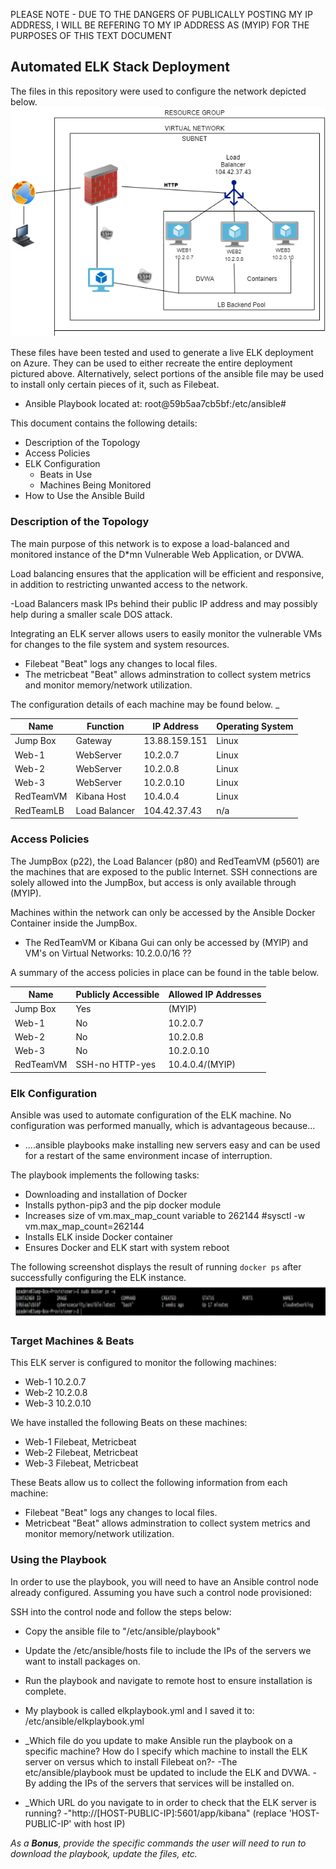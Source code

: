PLEASE NOTE - DUE TO THE DANGERS OF PUBLICALLY POSTING MY IP ADDRESS, I WILL BE REFERING TO MY IP ADDRESS AS (MYIP) FOR THE PURPOSES OF THIS TEXT DOCUMENT  

## Automated ELK Stack Deployment

The files in this repository were used to configure the network depicted below.
![](images/Diagram2.png)  

These files have been tested and used to generate a live ELK deployment on Azure. They can be used to either recreate the entire deployment pictured above. Alternatively, select portions of the ansible file may be used to install only certain pieces of it, such as Filebeat.

  - Ansible Playbook located at: root@59b5aa7cb5bf:/etc/ansible# 

This document contains the following details:
- Description of the Topology
- Access Policies
- ELK Configuration
  - Beats in Use
  - Machines Being Monitored
- How to Use the Ansible Build


### Description of the Topology

The main purpose of this network is to expose a load-balanced and monitored instance of the D*mn Vulnerable Web Application, or DVWA.

Load balancing ensures that the application will be efficient and responsive, in addition to restricting unwanted access to the network. 

-Load Balancers mask IPs behind their public IP address and may possibly help during a smaller scale DOS attack.  

Integrating an ELK server allows users to easily monitor the vulnerable VMs for changes to the file system and system resources.
- Filebeat "Beat" logs any changes to local files. 
- The metricbeat "Beat" allows adminstration to collect system metrics and monitor memory/network utilization.

The configuration details of each machine may be found below.
_

| Name      | Function     | IP Address   | Operating System |
|-----------|--------------|--------------|------------------|
| Jump Box  | Gateway      | 13.88.159.151| Linux            |
| Web-1     | WebServer    | 10.2.0.7     | Linux            |
| Web-2     | WebServer    | 10.2.0.8     | Linux            |
| Web-3     | WebServer    | 10.2.0.10    | Linux            |
| RedTeamVM | Kibana Host  | 10.4.0.4     | Linux            |
| RedTeamLB | Load Balancer| 104.42.37.43 | n/a              |

### Access Policies

The JumpBox (p22), the Load Balancer (p80) and RedTeamVM (p5601) are the machines that are exposed to the public Internet.
SSH connections are solely allowed into the JumpBox, but access is only available through (MYIP).

Machines within the network can only be accessed by the Ansible Docker Container inside the JumpBox.
- The RedTeamVM or Kibana Gui can only be accessed by (MYIP) and VM's on Virtual Networks: 10.2.0.0/16 ??

A summary of the access policies in place can be found in the table below.

| Name     | Publicly Accessible | Allowed IP Addresses |
|----------|---------------------|----------------------|
| Jump Box | Yes                 | (MYIP)               |
| Web-1    | No                  | 10.2.0.7             |
| Web-2    | No                  | 10.2.0.8             |
| Web-3    | No                  | 10.2.0.10            |
| RedTeamVM| SSH-no  HTTP-yes    | 10.4.0.4/(MYIP)      |

### Elk Configuration

Ansible was used to automate configuration of the ELK machine. No configuration was performed manually, which is advantageous because...
- ....ansible playbooks make installing new servers easy and can be used for a restart of the same environment incase of interruption.

The playbook implements the following tasks:
- Downloading and installation of Docker
- Installs python-pip3 and the pip docker module
- Increases size of vm.max_map_count variable to 262144 #sysctl -w vm.max_map_count=262144
- Installs ELK inside Docker container
- Ensures Docker and ELK start with system reboot

The following screenshot displays the result of running `docker ps` after successfully configuring the ELK instance.
 ![](images/ps_screenshot.png)

### Target Machines & Beats
This ELK server is configured to monitor the following machines:
- Web-1 10.2.0.7
- Web-2 10.2.0.8
- Web-3 10.2.0.10

We have installed the following Beats on these machines:
- Web-1 Filebeat, Metricbeat
- Web-2 Filebeat, Metricbeat
- Web-3 Filebeat, Metricbeat

These Beats allow us to collect the following information from each machine:
- Filebeat "Beat" logs any changes to local files.
- Metricbeat "Beat" allows adminstration to collect system metrics and monitor memory/network utilization.

### Using the Playbook
In order to use the playbook, you will need to have an Ansible control node already configured. Assuming you have such a control node provisioned: 

SSH into the control node and follow the steps below:
- Copy the ansible file to "/etc/ansible/playbook"
- Update the /etc/ansible/hosts file to include the IPs of the servers we want to install packages on.
- Run the playbook and navigate to remote host to ensure installation is complete.

- My playbook is called elkplaybook.yml and I saved it to: /etc/ansible/elkplaybook.yml 
- _Which file do you update to make Ansible run the playbook on a specific machine? How do I specify which machine to install the ELK server on versus which to install Filebeat on?-
    -The etc/ansible/playbook must be updated to include the ELK and DVWA.
    -By adding the IPs of the servers that services will be installed on.
- _Which URL do you navigate to in order to check that the ELK server is running?
    -"http://[HOST-PUBLIC-IP]:5601/app/kibana"  (replace 'HOST-PUBLIC-IP' with host IP) 

_As a **Bonus**, provide the specific commands the user will need to run to download the playbook, update the files, etc._
